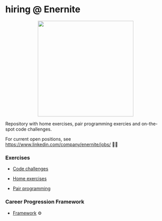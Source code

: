 # hiring @ Enernite
<p align="center">
  <img height="300" src="https://energyinvented.com/wp-content/uploads/Kopi-av-Kopi-av-logoer-energy.invented-nettside-2.png">
</p>

Repository with home exercises, pair programming exercies and on-the-spot code challenges. 

For current open positions, see <https://www.linkedin.com/company/enernite/jobs/> 👩‍💻

### Exercises

* [Code challenges](01-code-challenges)

* [Home exercises](/02-home-exercises)

* [Pair programming](/03-pair-programming)

### Career Progression Framework

* [Framework](/04-engineering-progression-framework) :gear:
